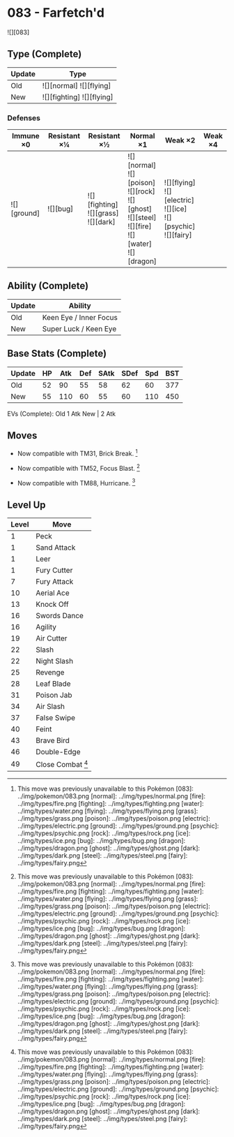 # 083 - Farfetch'd
![][083]

## Type (Complete)

Update | Type
---    | ---
Old    | ![][normal]  ![][flying]
New    | ![][fighting] ![][flying]

### Defenses

Immune ×0       | Resistant ×¼ | Resistant ×½                                 | Normal ×1                                                                                                         | Weak ×2                                                                    | Weak ×4
---             | ---          | ---                                          | ---                                                                                                               | ---                                                                        | ---
![][ground]<br> | ![][bug]<br> | ![][fighting]<br>![][grass]<br>![][dark]<br> | ![][normal]<br>![][poison]<br>![][rock]<br>![][ghost]<br>![][steel]<br>![][fire]<br>![][water]<br>![][dragon]<br> | ![][flying]<br>![][electric]<br>![][ice]<br>![][psychic]<br>![][fairy]<br> | &nbsp;

## Ability (Complete)

Update | Ability
---    | ---
Old    | Keen Eye / Inner Focus
New    | Super Luck / Keen Eye

## Base Stats (Complete)

Update | HP  | Atk | Def | SAtk | SDef | Spd | BST
---    | --- | --- | --- | ---  | ---  | --- | ---
Old    | 52  | 90  | 55  | 58   | 62   | 60  | 377
New    | 55  | 110 | 60  | 55   | 60   | 110 | 450

EVs (Complete):
Old     1 Atk
New | 2 Atk

## Moves

 - Now compatible with TM31, Brick Break. [^1]

 - Now compatible with TM52, Focus Blast. [^1]

 - Now compatible with TM88, Hurricane. [^1]


## Level Up

Level | Move
---   | ---
1     | Peck
1     | Sand Attack
1     | Leer
1     | Fury Cutter
7     | Fury Attack
10    | Aerial Ace
13    | Knock Off
16    | Swords Dance
16    | Agility
19    | Air Cutter
22    | Slash
22    | Night Slash
25    | Revenge
28    | Leaf Blade
31    | Poison Jab
34    | Air Slash
37    | False Swipe
40    | Feint
43    | Brave Bird
46    | Double-Edge
49    | Close Combat [^1]

[^1]: This move was previously unavailable to this Pokémon
[083]: ../img/pokemon/083.png
[normal]: ../img/types/normal.png
[fire]: ../img/types/fire.png
[fighting]: ../img/types/fighting.png
[water]: ../img/types/water.png
[flying]: ../img/types/flying.png
[grass]: ../img/types/grass.png
[poison]: ../img/types/poison.png
[electric]: ../img/types/electric.png
[ground]: ../img/types/ground.png
[psychic]: ../img/types/psychic.png
[rock]: ../img/types/rock.png
[ice]: ../img/types/ice.png
[bug]: ../img/types/bug.png
[dragon]: ../img/types/dragon.png
[ghost]: ../img/types/ghost.png
[dark]: ../img/types/dark.png
[steel]: ../img/types/steel.png
[fairy]: ../img/types/fairy.png

